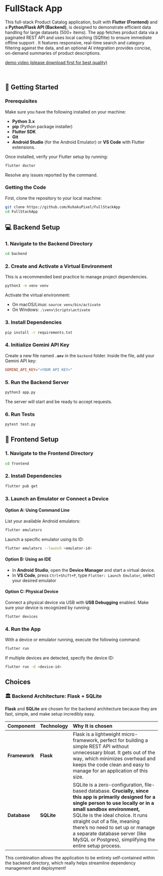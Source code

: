 
# FullStack App

This full-stack Product Catalog application, built with **Flutter (Frontend)** and a **Python/Flask API (Backend)**, is designed to demonstrate efficient data handling for large datasets (500+ items). The app fetches product data via a paginated REST API and uses local caching (SQflite) to ensure immediate offline support . It features responsive, real-time search and category filtering against the data, and an optional AI integration provides concise, on-demand summaries of product descriptions.

[demo video (please download first for best quality)](https://drive.google.com/file/d/1QSmQfVVjc-FAHOnpekFz9hqwt3JL2h8D/view?usp=sharing)

<br>

## 🚀 **Getting Started**

### Prerequisites

Make sure you have the following installed on your machine:

  - **Python 3.x**
  - **pip** (Python package installer)
  - **Flutter SDK**
  - **Git**
  - **Android Studio** (for the Android Emulator) or **VS Code** with Flutter extensions.

Once installed, verify your Flutter setup by running:

```bash
flutter doctor
```

Resolve any issues reported by the command.

### Getting the Code

First, clone the repository to your local machine:

```bash
git clone https://github.com/KuhakuPixel/FullStackApp
cd FullStackApp
```

## 💻 **Backend Setup**

### 1\. **Navigate to the Backend Directory**

```bash
cd backend
```

### 2\. **Create and Activate a Virtual Environment**

This is a recommended best practice to manage project dependencies.

```bash
python3 -m venv venv
```

Activate the virtual environment:

  - On macOS/Linux: `source venv/bin/activate`
  - On Windows: `.\venv\Scripts\activate`

### 3\. **Install Dependencies**

```bash
pip install -r requirements.txt
```

### 4\. **Initialize Gemini API Key**

Create a new file named **`.env`** in the `backend` folder.
Inside the file, add your Gemini API key:

```ini
GEMINI_API_KEY="<YOUR API KEY>"
```

### 5\. **Run the Backend Server**

```bash
python3 app.py
```

The server will start and be ready to accept requests.

### 6\. **Run Tests**

```bash
pytest test.py
```

## 📱 **Frontend Setup**

### 1\. **Navigate to the Frontend Directory**

```bash
cd frontend
```

### 2\. **Install Dependencies**

```bash
flutter pub get
```

### 3\. **Launch an Emulator or Connect a Device**

#### Option A: Using Command Line

List your available Android emulators:

```bash
flutter emulators
```

Launch a specific emulator using its ID:

```bash
flutter emulators --launch <emulator-id>
```

#### Option B: Using an IDE

  - In **Android Studio**, open the **Device Manager** and start a virtual device.
  - In **VS Code**, press `Ctrl+Shift+P`, type `Flutter: Launch Emulator`, select your desired emulator

#### Option C: Physical Device

Connect a physical device via USB with **USB Debugging** enabled.
Make sure your device is recognized by running:

```bash
flutter devices
```

### 4\. **Run the App**

With a device or emulator running, execute the following command:

```bash
flutter run
```

If multiple devices are detected, specify the device ID:

```bash
flutter run -d <device-id>
```

## Choices

### 🏛️ Backend Architecture: Flask + SQLite

**Flask** and **SQLite** are chosen for the backend architecture because they are fast, simple, and make setup incredibly easy. 

| Component | Technology | Why It is chosen |
| :--- | :--- | :--- |
| **Framework** | **Flask** | Flask is a lightweight micro-framework, perfect for building a simple REST API without unnecessary bloat. It gets out of the way, which minimizes overhead and keeps the code clean and easy to manage for an application of this size. |
| **Database** | **SQLite** | SQLite is a zero-configuration, file-based database. **Crucially, since this app is primarily designed for a single person to use locally or in a small sandbox environment,** SQLite is the ideal choice. It runs straight out of a file, meaning there’s no need to set up or manage a separate database server (like MySQL or Postgres), simplifying the entire setup process. |

This combination allows the application to be entirely self-contained within the backend directory, which really helps streamline dependency management and deployment!
